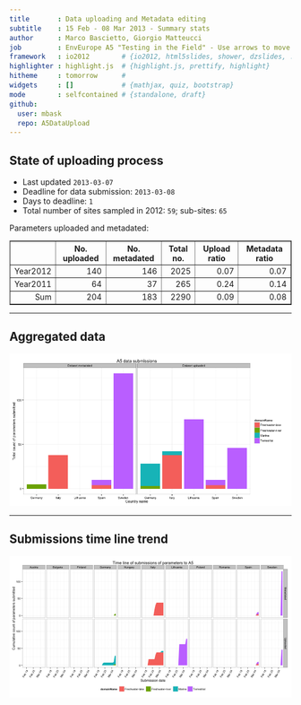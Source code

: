 ```yaml
---
title       : Data uploading and Metadata editing
subtitle    : 15 Feb - 08 Mar 2013 - Summary stats
author      : Marco Bascietto, Giorgio Matteucci
job         : EnvEurope A5 "Testing in the Field" - Use arrows to move between slides
framework   : io2012        # {io2012, html5slides, shower, dzslides, ...}
highlighter : highlight.js  # {highlight.js, prettify, highlight}
hitheme     : tomorrow      # 
widgets     : []            # {mathjax, quiz, bootstrap}
mode        : selfcontained # {standalone, draft}
github:
  user: mbask
  repo: A5DataUpload
---
```













## State of uploading process

* Last updated ``2013-03-07``
* Deadline for data submission: `2013-03-08`
* Days to deadline: ``1``
* Total number of sites sampled in 2012: ``59``; sub-sites: ``65``

Parameters uploaded and metadated:
<!-- html table generated in R 2.15.3 by xtable 1.7-0 package -->
<!-- Thu Mar  7 09:34:51 2013 -->
<TABLE border=1>
<TR> <TH>  </TH> <TH> No. uploaded </TH> <TH> No. metadated </TH> <TH> Total no. </TH> <TH> Upload ratio </TH> <TH> Metadata ratio </TH>  </TR>
  <TR> <TD align="right"> Year2012 </TD> <TD align="right"> 140 </TD> <TD align="right"> 146 </TD> <TD align="right"> 2025 </TD> <TD align="right"> 0.07 </TD> <TD align="right"> 0.07 </TD> </TR>
  <TR> <TD align="right"> Year2011 </TD> <TD align="right">  64 </TD> <TD align="right">  37 </TD> <TD align="right"> 265 </TD> <TD align="right"> 0.24 </TD> <TD align="right"> 0.14 </TD> </TR>
  <TR> <TD align="right"> Sum </TD> <TD align="right"> 204 </TD> <TD align="right"> 183 </TD> <TD align="right"> 2290 </TD> <TD align="right"> 0.09 </TD> <TD align="right"> 0.08 </TD> </TR>
   </TABLE>





---

## Aggregated data

![plot of chunk aggrDataByDomain](figure/A5DAMU-1aggrDataByDomain.png) 


---

## Submissions time line trend
 

![plot of chunk timeLineChart](figure/A5DAMU-1timeLineChart.png) 







